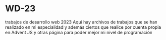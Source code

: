 # WD-23
trabajos de desarrollo web 2023
Aqui hay archivos de trabajos que se han realizado en mi especialidad y además ciertos que realice por cuenta propia en Advent JS y otras página para poder mejor mi nivel de programación
